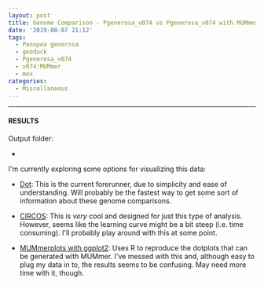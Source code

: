 ```yaml
---
layout: post
title: Genome Comparison - Pgenerosa_v074 vs Pgenerosa_v074 with MUMmer on Mox
date: '2019-08-07 21:12'
tags:
  - Panopea generosa
  - geoduck
  - Pgenerosa_v074
  - v074:MUMmer
  - mox
categories:
  - Miscellaneous
---
```




---

#### RESULTS

Output folder:

- []()



I'm currently exploring some options for visualizing this data:

- [Dot](https://github.com/dnanexus/dot): This is the current forerunner, due to simplicity and ease of understanding. Will probably be the fastest way to get some sort of information about these genome comparisons.

- [CIRCOS](http://circos.ca/): This is _very_ cool and designed for just this type of analysis. However, seems like the learning curve might be a bit steep (i.e. time consuming). I'll probably play around with this at some point.

- [MUMmerplots with ggplot2](https://jmonlong.github.io/Hippocamplus/2017/09/19/mummerplots-with-ggplot2/): Uses R to reproduce the dotplots that can be generated with MUMmer. I've messed with this and, although easy to plug my data in to, the results seems to be confusing. May need more time with it, though.
